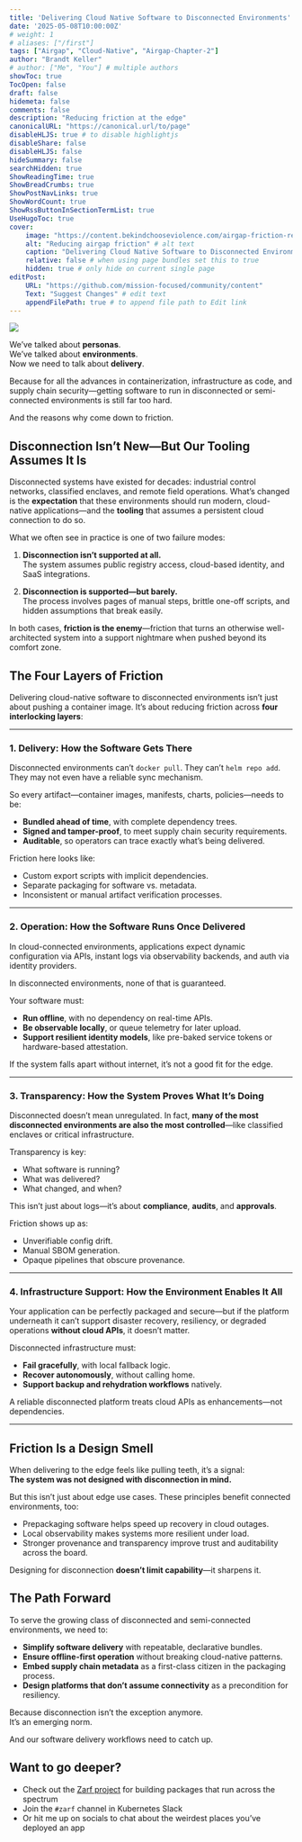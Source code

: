 ```yaml
---
title: 'Delivering Cloud Native Software to Disconnected Environments'
date: '2025-05-08T10:00:00Z'
# weight: 1
# aliases: ["/first"]
tags: ["Airgap", "Cloud-Native", "Airgap-Chapter-2"]
author: "Brandt Keller"
# author: ["Me", "You"] # multiple authors
showToc: true
TocOpen: false
draft: false
hidemeta: false
comments: false
description: "Reducing friction at the edge"
canonicalURL: "https://canonical.url/to/page"
disableHLJS: true # to disable highlightjs
disableShare: false
disableHLJS: false
hideSummary: false
searchHidden: true
ShowReadingTime: true
ShowBreadCrumbs: true
ShowPostNavLinks: true
ShowWordCount: true
ShowRssButtonInSectionTermList: true
UseHugoToc: true
cover:
    image: "https://content.bekindchooseviolence.com/airgap-friction-reduction.png" # image path/url
    alt: "Reducing airgap friction" # alt text
    caption: "Delivering Cloud Native Software to Disconnected Environments" # display caption under cover
    relative: false # when using page bundles set this to true
    hidden: true # only hide on current single page
editPost:
    URL: "https://github.com/mission-focused/community/content"
    Text: "Suggest Changes" # edit text
    appendFilePath: true # to append file path to Edit link
---
```


![](https://content.bekindchooseviolence.com/airgap-friction-reduction.png)

We’ve talked about **personas**.  
We’ve talked about **environments**.  
Now we need to talk about **delivery**.

Because for all the advances in containerization, infrastructure as code, and supply chain security—getting software to run in disconnected or semi-connected environments is still far too hard.

And the reasons why come down to friction.

## Disconnection Isn’t New—But Our Tooling Assumes It Is

Disconnected systems have existed for decades: industrial control networks, classified enclaves, and remote field operations. What’s changed is the **expectation** that these environments should run modern, cloud-native applications—and the **tooling** that assumes a persistent cloud connection to do so.

What we often see in practice is one of two failure modes:

1. **Disconnection isn’t supported at all.**  
   The system assumes public registry access, cloud-based identity, and SaaS integrations.

2. **Disconnection is supported—but barely.**  
   The process involves pages of manual steps, brittle one-off scripts, and hidden assumptions that break easily.

In both cases, **friction is the enemy**—friction that turns an otherwise well-architected system into a support nightmare when pushed beyond its comfort zone.

## The Four Layers of Friction

Delivering cloud-native software to disconnected environments isn’t just about pushing a container image. It’s about reducing friction across **four interlocking layers**:

---

### 1. **Delivery: How the Software Gets There**

Disconnected environments can’t `docker pull`. They can’t `helm repo add`. They may not even have a reliable sync mechanism.

So every artifact—container images, manifests, charts, policies—needs to be:

- **Bundled ahead of time**, with complete dependency trees.
- **Signed and tamper-proof**, to meet supply chain security requirements.
- **Auditable**, so operators can trace exactly what’s being delivered.

Friction here looks like:

- Custom export scripts with implicit dependencies.
- Separate packaging for software vs. metadata.
- Inconsistent or manual artifact verification processes.

---

### 2. **Operation: How the Software Runs Once Delivered**

In cloud-connected environments, applications expect dynamic configuration via APIs, instant logs via observability backends, and auth via identity providers.

In disconnected environments, none of that is guaranteed.

Your software must:

- **Run offline**, with no dependency on real-time APIs.
- **Be observable locally**, or queue telemetry for later upload.
- **Support resilient identity models**, like pre-baked service tokens or hardware-based attestation.

If the system falls apart without internet, it’s not a good fit for the edge.

---

### 3. **Transparency: How the System Proves What It’s Doing**

Disconnected doesn’t mean unregulated. In fact, **many of the most disconnected environments are also the most controlled**—like classified enclaves or critical infrastructure.

Transparency is key:

- What software is running?
- What was delivered?
- What changed, and when?

This isn’t just about logs—it’s about **compliance**, **audits**, and **approvals**.

Friction shows up as:

- Unverifiable config drift.
- Manual SBOM generation.
- Opaque pipelines that obscure provenance.

---

### 4. **Infrastructure Support: How the Environment Enables It All**

Your application can be perfectly packaged and secure—but if the platform underneath it can’t support disaster recovery, resiliency, or degraded operations **without cloud APIs**, it doesn’t matter.

Disconnected infrastructure must:

- **Fail gracefully**, with local fallback logic.
- **Recover autonomously**, without calling home.
- **Support backup and rehydration workflows** natively.

A reliable disconnected platform treats cloud APIs as enhancements—not dependencies.

---

## Friction Is a Design Smell

When delivering to the edge feels like pulling teeth, it’s a signal:  
**The system was not designed with disconnection in mind.**

But this isn’t just about edge use cases. These principles benefit connected environments, too:

- Prepackaging software helps speed up recovery in cloud outages.
- Local observability makes systems more resilient under load.
- Stronger provenance and transparency improve trust and auditability across the board.

Designing for disconnection **doesn’t limit capability**—it sharpens it.

## The Path Forward

To serve the growing class of disconnected and semi-connected environments, we need to:

- **Simplify software delivery** with repeatable, declarative bundles.
- **Ensure offline-first operation** without breaking cloud-native patterns.
- **Embed supply chain metadata** as a first-class citizen in the packaging process.
- **Design platforms that don’t assume connectivity** as a precondition for resiliency.

Because disconnection isn’t the exception anymore.  
It’s an emerging norm.

And our software delivery workflows need to catch up.

## Want to go deeper?

- Check out the [Zarf project](https://github.com/zarf-dev/zarf) for building packages that run across the spectrum
- Join the `#zarf` channel in Kubernetes Slack
- Or hit me up on socials to chat about the weirdest places you’ve deployed an app
